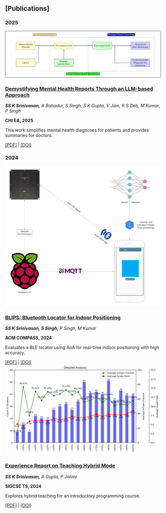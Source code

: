 ## [Publications]

### 2025  
<div class="publication">
    <img src="/assets/images/pubs/Design_Architecture.png" alt="Mental Health LLM">
    <div class="publication-content">
        <h3><a href="https://dl.acm.org/doi/pdf/10.1145/3706599.3720208">Demystifying Mental Health Reports Through an LLM-based Approach</a></h3>
        <p><i><b>SS K Srinivasan,</b> A Bahadur, S Singh, S K Gupta, V Jain, K S Deb, M Kumar, P Singh</i></p>
        <p><b>CHI EA, 2025</b></p>
        <p>This work simplifies mental health diagnoses for patients and provides summaries for doctors.</p>
        <div class="publication-links">
            <a href="https://dl.acm.org/doi/pdf/10.1145/3706599.3720208">[PDF]</a> | 
            <a href="https://doi.org/10.1145/3706599.3720208">[DOI]</a>
        </div>
    </div>
</div>

### 2024  
<div class="publication">
    <img src="/assets/images/pubs/workflow_diagram.png" alt="BLIPS Bluetooth Locator">
    <div class="publication-content">
        <h3><a href="https://dl.acm.org/doi/pdf/10.1145/3674829.3675057">BLIPS: Bluetooth Locator for Indoor Positioning</a></h3>
        <p><i><b>SS K Srinivasan, S Singh,</b> P Singh, M Kumar</i></p>
        <p><b>ACM COMPASS, 2024</b></p>
        <p>Evaluates a BLE locator using AoA for real-time indoor positioning with high accuracy.</p>
        <div class="publication-links">
            <a href="https://dl.acm.org/doi/pdf/10.1145/3674829.3675057">[PDF]</a> | 
            <a href="https://doi.org/10.1145/3674829.3675057">[DOI]</a>
        </div>
    </div>
</div>

<div class="publication">
    <img src="/assets/images/pubs/Attendance_analysis_granular.png" alt="Hybrid Teaching Report">
    <div class="publication-content">
        <h3><a href="https://dl.acm.org/doi/pdf/10.1145/3626253.3635486">Experience Report on Teaching Hybrid Mode</a></h3>
        <p><i><b>SS K Srinivasan,</b> A Gupta, P Jalote</i></p>
        <p><b>SIGCSE TS, 2024</b></p>
        <p>Explores hybrid teaching for an introductory programming course.</p>
        <div class="publication-links">
            <a href="https://dl.acm.org/doi/pdf/10.1145/3626253.3635486">[PDF]</a> | 
            <a href="https://doi.org/10.1145/3626253.3635486">[DOI]</a>
        </div>
    </div>
</div>
